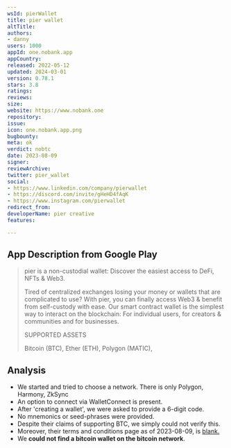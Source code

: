 ```yaml
---
wsId: pierWallet
title: pier wallet
altTitle: 
authors:
- danny
users: 1000
appId: one.nobank.app
appCountry: 
released: 2022-05-12
updated: 2024-03-01
version: 0.78.1
stars: 3.8
ratings: 
reviews: 
size: 
website: https://www.nobank.one
repository: 
issue: 
icon: one.nobank.app.png
bugbounty: 
meta: ok
verdict: nobtc
date: 2023-08-09
signer: 
reviewArchive: 
twitter: pier_wallet
social:
- https://www.linkedin.com/company/pierwallet
- https://discord.com/invite/gHeHD4fAqK
- https://www.instagram.com/pierwallet
redirect_from: 
developerName: pier creative
features: 

---
```


## App Description from Google Play

  > pier is a non-custodial wallet: Discover the easiest access to DeFi, NFTs & Web3.
  >
  > Tired of centralized exchanges losing your money or wallets that are complicated to use? With pier, you can finally access Web3 & benefit from self-custody with ease. Our smart contract wallet is the simplest way to interact on the blockchain: For individual users, for creators & communities and for businesses.
  >
  > SUPPORTED ASSETS
  > 
  > Bitcoin (BTC), Ether (ETH), Polygon (MATIC), 

## Analysis 

- We started and tried to choose a network. There is only Polygon, Harmony, ZkSync
- An option to connect via WalletConnect is present.
- After 'creating a wallet', we were asked to provide a 6-digit code. 
- No mnemonics or seed-phrases were provided.
- Despite their claims of supporting BTC, we simply could not verify this.
- Moreover, their terms and conditions page as of 2023-08-09, is [blank.](https://www.pierwallet.com/terms)
- We **could not find a bitcoin wallet on the bitcoin network**.